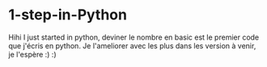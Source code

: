 # 1-step-in-Python
Hihi I just started in python, deviner le nombre en basic est le premier code que j'écris en python. Je l'ameliorer avec les plus dans les version à venir, je l'espère :) :)

